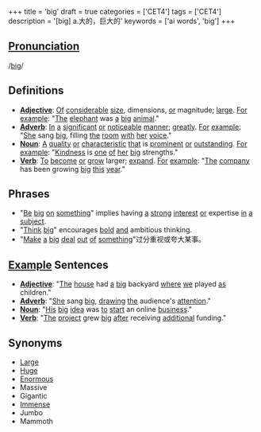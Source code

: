 +++
title = 'big'
draft = true
categories = ['CET4']
tags = ['CET4']
description = '[big] a.大的，巨大的'
keywords = ['ai words', 'big']
+++

## [Pronunciation](/post/pronunciation/)
/[big](/post/big/)/

## Definitions
- **[Adjective](/post/adjective/)**: [Of](/post/of/) [considerable](/post/considerable/) [size](/post/size/), dimensions, [or](/post/or/) magnitude; [large](/post/large/). [For](/post/for/) [example](/post/example/): "[The](/post/the/) [elephant](/post/elephant/) was [a](/post/a/) [big](/post/big/) [animal](/post/animal/)."
- **[Adverb](/post/adverb/)**: [In](/post/in/) [a](/post/a/) [significant](/post/significant/) [or](/post/or/) [noticeable](/post/noticeable/) [manner](/post/manner/); [greatly](/post/greatly/). [For](/post/for/) [example](/post/example/): "[She](/post/she/) sang [big](/post/big/), filling [the](/post/the/) [room](/post/room/) [with](/post/with/) [her](/post/her/) [voice](/post/voice/)."
- **[Noun](/post/noun/)**: [A](/post/a/) [quality](/post/quality/) [or](/post/or/) [characteristic](/post/characteristic/) [that](/post/that/) is [prominent](/post/prominent/) [or](/post/or/) [outstanding](/post/outstanding/). [For](/post/for/) [example](/post/example/): "[Kindness](/post/kindness/) is [one](/post/one/) [of](/post/of/) [her](/post/her/) [big](/post/big/) strengths."
- **[Verb](/post/verb/)**: [To](/post/to/) [become](/post/become/) [or](/post/or/) [grow](/post/grow/) larger; [expand](/post/expand/). [For](/post/for/) [example](/post/example/): "[The](/post/the/) [company](/post/company/) has been growing [big](/post/big/) [this](/post/this/) [year](/post/year/)."

## Phrases
- "[Be](/post/be/) [big](/post/big/) [on](/post/on/) [something](/post/something/)" implies having [a](/post/a/) [strong](/post/strong/) [interest](/post/interest/) [or](/post/or/) expertise [in](/post/in/) [a](/post/a/) [subject](/post/subject/).
- "[Think](/post/think/) [big](/post/big/)" encourages [bold](/post/bold/) [and](/post/and/) ambitious thinking.
- "[Make](/post/make/) [a](/post/a/) [big](/post/big/) [deal](/post/deal/) [out](/post/out/) [of](/post/of/) [something](/post/something/)"过分重视或夸大某事。

## [Example](/post/example/) Sentences
- **[Adjective](/post/adjective/)**: "[The](/post/the/) [house](/post/house/) had [a](/post/a/) [big](/post/big/) backyard [where](/post/where/) [we](/post/we/) played [as](/post/as/) children."
- **[Adverb](/post/adverb/)**: "[She](/post/she/) sang [big](/post/big/), [drawing](/post/drawing/) [the](/post/the/) audience's [attention](/post/attention/)."
- **[Noun](/post/noun/)**: "[His](/post/his/) [big](/post/big/) [idea](/post/idea/) was [to](/post/to/) [start](/post/start/) an online [business](/post/business/)."
- **[Verb](/post/verb/)**: "[The](/post/the/) [project](/post/project/) grew [big](/post/big/) [after](/post/after/) receiving [additional](/post/additional/) funding."

## Synonyms
- [Large](/post/large/)
- [Huge](/post/huge/)
- [Enormous](/post/enormous/)
- Massive
- Gigantic
- [Immense](/post/immense/)
- Jumbo
- Mammoth

